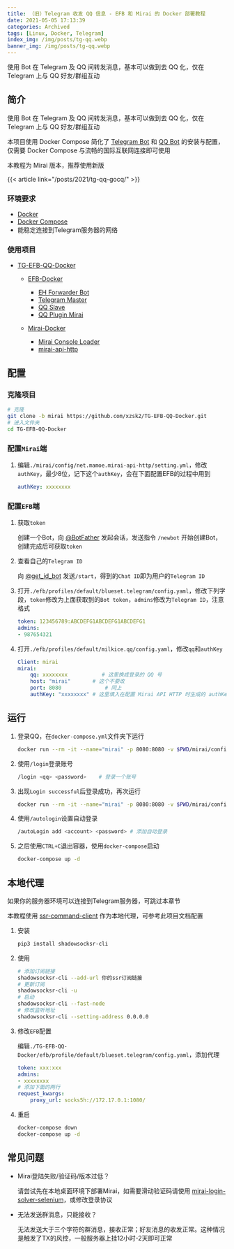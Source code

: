 ```yaml
---
title: （旧）Telegram 收发 QQ 信息 - EFB 和 Mirai 的 Docker 部署教程
date: 2021-05-05 17:13:39
categories: Archived
tags: [Linux, Docker, Telegram]
index_img: /img/posts/tg-qq.webp
banner_img: /img/posts/tg-qq.webp
---
```


使用 Bot 在 Telegram 及 QQ 间转发消息，基本可以做到去 QQ 化，仅在 Telegram 上与 QQ 好友/群组互动

<!-- more -->

## 简介

使用 Bot 在 Telegram 及 QQ 间转发消息，基本可以做到去 QQ 化，仅在 Telegram 上与 QQ 好友/群组互动

本项目使用 Docker Compose 简化了 [Telegram Bot](https://github.com/ehForwarderBot/ehForwarderBot) 和 [QQ Bot](https://github.com/Mrs4s/go-cqhttp) 的安装与配置，仅需要 Docker Compose 与流畅的国际互联网连接即可使用

本教程为 Mirai 版本，推荐使用新版

{{< article link="/posts/2021/tg-qq-gocq/" >}}

### 环境要求

- [Docker](https://www.docker.com/)
- [Docker Compose](https://docs.docker.com/compose/)
- 能稳定连接到Telegram服务器的网络

### 使用项目

- [TG-EFB-QQ-Docker](https://github.com/xzsk2/TG-EFB-QQ-Docker)

  - [EFB-Docker](https://github.com/xzsk2/EFB-Docker)
    - [EH Forwarder Bot](https://github.com/ehForwarderBot/ehForwarderBot)
    - [Telegram Master](https://github.com/ehForwarderBot/efb-telegram-master)
    - [QQ Slave](https://github.com/milkice233/efb-qq-slave)
    - [QQ Plugin Mirai](https://github.com/milkice233/efb-qq-plugin-mirai)

  - [Mirai-Docker](https://github.com/xzsk2/Mirai-Docker)
    - [Mirai Console Loader](https://github.com/iTXTech/mirai-console-loader)
    - [mirai-api-http](https://github.com/project-mirai/mirai-api-http)

## 配置

### 克隆项目

```bash
# 克隆
git clone -b mirai https://github.com/xzsk2/TG-EFB-QQ-Docker.git
# 进入文件夹
cd TG-EFB-QQ-Docker
```

### 配置`Mirai`端

1. 编辑`./mirai/config/net.mamoe.mirai-api-http/setting.yml`，修改`authKey`，最少8位，记下这个`authKey`，会在下面配置EFB的过程中用到

    ```yaml
    authKey: xxxxxxxx
    ```

### 配置`EFB`端

1. 获取`token`

    创建一个Bot，向 [@BotFather](https://t.me/BotFather) 发起会话，发送指令 `/newbot` 开始创建Bot，创建完成后可获取`token`

2. 查看自己的`Telegram ID`

    向 [@get_id_bot](https://t.me/get_id_bot) 发送`/start`，得到的`Chat ID`即为用户的`Telegram ID`

3. 打开`./efb/profiles/default/blueset.telegram/config.yaml`，修改下列字段，`token`修改为上面获取到的`Bot token`，`admins`修改为`Telegram ID`，注意格式

    ```yaml
    token: 123456789:ABCDEFG1ABCDEFG1ABCDEFG1
    admins:
    - 987654321
    ```

4. 打开`./efb/profiles/default/milkice.qq/config.yaml`，修改`qq`和`authKey`

    ```yaml
    Client: mirai
    mirai:
        qq: xxxxxxxx           # 这里换成登录的 QQ 号
        host: "mirai"       # 这个不要改
        port: 8080              # 同上
        authKey: "xxxxxxxx" # 这里填入在配置 Mirai API HTTP 时生成的 authKey
    ```

## 运行

1. 登录QQ，在`docker-compose.yml`文件夹下运行

    ```bash
    docker run --rm -it --name="mirai" -p 8080:8080 -v $PWD/mirai/config:/app/config -v $PWD/mirai/bots:/app/bots xzsk2/mirai-docker:latest
    ```

2. 使用`/login`登录账号

    ```bash
    /login <qq> <password>    # 登录一个账号
    ```

3. 出现`Login successful`后登录成功，再次运行

    ```bash
    docker run --rm -it --name="mirai" -p 8080:8080 -v $PWD/mirai/config:/app/config -v $PWD/mirai/bots:/app/bots xzsk2/mirai-docker:latest
    ```

4. 使用`/autologin`设置自动登录

    ```bash
    /autoLogin add <account> <password> # 添加自动登录
    ```

5. 之后使用`CTRL+C`退出容器，使用`docker-compose`启动

    ```bash
    docker-compose up -d
    ```

## 本地代理

如果你的服务器环境可以连接到Telegram服务器，可跳过本章节

本教程使用 [ssr-command-client](https://github.com/TyrantLucifer/ssr-command-client) 作为本地代理，可参考此项目文档配置

1. 安装

    ```bash
    pip3 install shadowsocksr-cli
    ```

2. 使用

    ```bash
    # 添加订阅链接
    shadowsocksr-cli --add-url 你的ssr订阅链接
    # 更新订阅
    shadowsocksr-cli -u
    # 启动
    shadowsocksr-cli --fast-node
	# 修改监听地址
	shadowsocksr-cli --setting-address 0.0.0.0
    ```

3. 修改`EFB`配置

    编辑`./TG-EFB-QQ-Docker/efb/profile/default/blueset.telegram/config.yaml`，添加代理

    ```yaml
    token: xxx:xxx
    admins:
    - xxxxxxxx
    # 添加下面的两行
    request_kwargs:
        proxy_url: socks5h://172.17.0.1:1080/
    ```

4. 重启

    ```bash
    docker-compose down
    docker-compose up -d
    ```

## 常见问题

- Mirai登陆失败/验证码/版本过低？

    请尝试先在本地桌面环境下部署Mirai，如需要滑动验证码请使用 [mirai-login-solver-selenium](https://github.com/project-mirai/mirai-login-solver-selenium)，或修改登录协议

- 无法发送群消息，只能接收？

    无法发送大于三个字符的群消息，接收正常；好友消息的收发正常。这种情况是触发了TX的风控，一般服务器上挂12小时-2天即可正常
